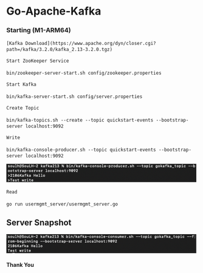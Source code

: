 
# Go-Apache-Kafka 

### Starting (M1-ARM64)

```
[Kafka Download](https://www.apache.org/dyn/closer.cgi?path=/kafka/3.2.0/kafka_2.13-3.2.0.tgz)

```
```
Start ZooKeeper Service

bin/zookeeper-server-start.sh config/zookeeper.properties

```

```
Start Kafka

bin/kafka-server-start.sh config/server.properties

```


```
Create Topic

bin/kafka-topics.sh --create --topic quickstart-events --bootstrap-server localhost:9092

```



```
Write 

bin/kafka-console-producer.sh --topic quickstart-events --bootstrap-server localhost:9092
```



<p>
    <img src="./img/write.png"  style="width:500px;" alt="Observer">

</p>

```
Read

go run usermgmt_server/usermgmt_server.go
```

## Server Snapshot

<p>
    <img src="./img/read.png"  style="width:500px;" alt="Observer">

</p>


#### Thank You 